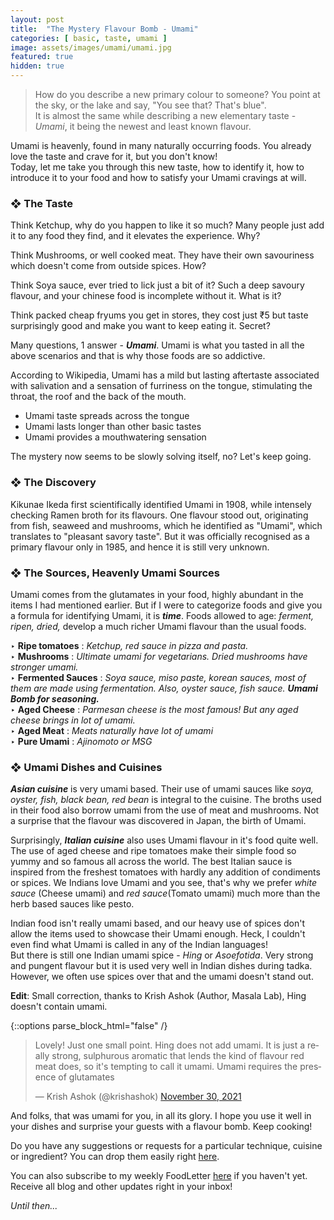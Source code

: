 ```yaml
---
layout: post
title:  "The Mystery Flavour Bomb - Umami"
categories: [ basic, taste, umami ]
image: assets/images/umami/umami.jpg
featured: true
hidden: true
---
```


> How do you describe a new primary colour to someone? You point at the sky, or the lake and say, "You see that? That's blue".  
> It is almost the same while describing a new elementary taste - *Umami*, it being the newest and least known flavour. 

Umami is heavenly, found in many naturally occurring foods. You already love the taste and crave for it, but you don't know!  
Today, let me take you through this new taste, how to identify it, how to introduce it to your food and how to satisfy your Umami cravings at will.

### ❖ The Taste

Think Ketchup, why do you happen to like it so much? Many people just add it to any food they find, and it elevates the experience. Why?

Think Mushrooms, or well cooked meat. They have their own savouriness which doesn't come from outside spices. How?

Think Soya sauce, ever tried to lick just a bit of it? Such a deep savoury flavour, and your chinese food is incomplete without it. What is it?

Think packed cheap fryums you get in stores, they cost just ₹5 but taste surprisingly good and make you want to keep eating it. Secret?


Many questions, 1 answer - ***Umami***. Umami is what you tasted in all the above scenarios and that is why those foods are so addictive. 

According to Wikipedia, Umami has a mild but lasting aftertaste associated with salivation and a sensation of furriness on the tongue, stimulating the throat, the roof and the back of the mouth.

- Umami taste spreads across the tongue
- Umami lasts longer than other basic tastes
- Umami provides a mouthwatering sensation

The mystery now seems to be slowly solving itself, no? Let's keep going.

### ❖ The Discovery

Kikunae Ikeda first scientifically identified Umami in 1908, while intensely checking Ramen broth for its flavours. One flavour stood out, originating from fish, seaweed and mushrooms, which he identified as "Umami", which translates to "pleasant savory taste".  But it was officially recognised as a primary flavour only in 1985, and hence it is still very unknown. 


### ❖ The Sources, Heavenly Umami Sources

Umami comes from the glutamates in your food, highly abundant in the items I had mentioned earlier. But if I were to categorize foods and give you a formula for identifying Umami, it is ***time***. Foods allowed to age: *ferment, ripen, dried,* develop a much richer Umami flavour than the usual foods.

‣ **Ripe tomatoes** : *Ketchup, red sauce in pizza and pasta.*  
‣ **Mushrooms** : *Ultimate umami for vegetarians. Dried mushrooms have stronger umami.*  
‣ **Fermented Sauces** : *Soya sauce, miso paste, korean sauces, most of them are made using fermentation. Also, oyster sauce, fish sauce.* ***Umami Bomb for seasoning.***   
‣ **Aged Cheese** : *Parmesan cheese is the most famous! But any aged cheese brings in lot of umami.*   
‣ **Aged Meat** : *Meats naturally have lot of umami*  
‣ **Pure Umami** : *Ajinomoto or MSG*   

### ❖ Umami Dishes and Cuisines 

***Asian cuisine*** is very umami based. Their use of umami sauces like *soya, oyster, fish, black bean, red bean* is integral to the cuisine. The broths used in their food also borrow umami from the use of meat and mushrooms. Not a surprise that the flavour was discovered in Japan, the birth of Umami. 

Surprisingly, ***Italian cuisine*** also uses Umami flavour in it's food quite well. The use of aged cheese and ripe tomatoes make their simple food so yummy and so famous all across the world. The best Italian sauce is inspired from the freshest tomatoes with hardly any addition of condiments or spices. 
We Indians love Umami and you see, that's why we prefer *white sauce* (Cheese umami) and *red sauce*(Tomato umami) much more than the herb based sauces like pesto.

Indian food isn't really umami based, and our heavy use of spices don't allow the items used to showcase their Umami enough. Heck, I couldn't even find what Umami is called in any of the Indian languages!  
But there is still one Indian umami spice - *Hing*  or *Asoefotida*.
Very strong and pungent flavour but it is used very well in Indian dishes during tadka. However, we often use spices over that and the umami doesn't stand out.

**Edit**: Small correction, thanks to Krish Ashok (Author, Masala Lab), Hing doesn't contain umami. 

{::options parse_block_html="false" /}

<div class="center">
<blockquote class="twitter-tweet" data-conversation="none" data-theme="light"><p lang="en" dir="ltr">Lovely! Just one small point. Hing does not add umami. It is just a really strong, sulphurous aromatic that lends the kind of flavour red meat does, so it&#39;s tempting to call it umami. Umami requires the presence of glutamates</p>&mdash; Krish Ashok (@krishashok) <a href="https://twitter.com/krishashok/status/1465554206522155013?ref_src=twsrc%5Etfw">November 30, 2021</a></blockquote> <script async src="https://platform.twitter.com/widgets.js" charset="utf-8"></script> 
</div>

And folks, that was umami for you, in all its glory. I hope you use it well in your dishes and surprise your guests with a flavour bomb. Keep cooking!


Do you have any suggestions or requests for a particular technique, cuisine or ingredient? You can drop them easily right <a href="https://swaad.in.net/requests">here</a>.

You can also subscribe to my weekly FoodLetter <a href="https://swaad.in.net/subscribe">here</a> if you haven't yet. Receive all blog and other updates right in your inbox!

*Until then...*
